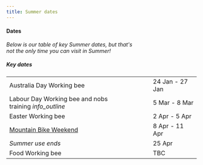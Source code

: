 ```yaml
---
title: Summer dates
---
```

<div class='dates-container__winter'>
  <h4>Dates</h4>
  <p style='max-width: 24em; margin-bottom: 1em'>
    <i>Below is our table of key Summer dates, but that's not the only time you can visit in Summer!</i>
  </p>
  <div>
    <h5>Key dates</h5>
    <table class='dates'>
      <tr><td>Australia Day Working bee</td><td>24 Jan - 27 Jan</td></tr>
      <tr><td>Labour Day Working bee and nobs <span style='white-space: nowrap'>training <i class='material-icons' title='Nobs training: Learning how to run and use the Chalet as a leader'>info_outline</i></span></td><td>5 Mar - 8 Mar</td></tr>
      <!--<tr><td>Summer Moot</td><td>9 Feb - 14 Feb</td></tr>-->
      <tr><td>Easter Working bee</td><td>2 Apr - 5 Apr</td></tr>
      <tr><td><a href="https://bogongroverchalet.org.au/visiting/visiting-in-summer/#mountain-bike-weekend">Mountain Bike Weekend</a></td><td>8 Apr - 11 Apr</td></tr>
      <tr><td><i>Summer use ends</i></td><td>25 Apr</td></tr>
      <tr><td>Food Working bee</td><td>TBC</td></tr>
    </table>
  </div>
</div>
